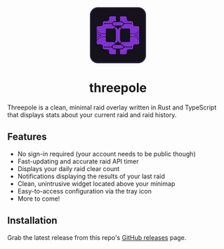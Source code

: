 <div align="center">
    <img src="./src-tauri/icons/256x256.png" width="128" height="128" style="display: block; margin: 0 auto"/>
    <h1>threepole</h1>
</div>

Threepole is a clean, minimal raid overlay written in Rust and TypeScript that displays stats about your current raid and raid history.

## Features
- No sign-in required (your account needs to be public though)
- Fast-updating and accurate raid API timer
- Displays your daily raid clear count
- Notifications displaying the results of your last raid
- Clean, unintrusive widget located above your minimap
- Easy-to-access configuration via the tray icon
- More to come!

## Installation

Grab the latest release from this repo's [GitHub releases](https://github.com/dessh/threepole/releases) page.
